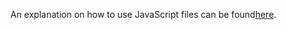 An explanation on how to use JavaScript files can be found[here](https://daniels-notes.de/posts/2024/start-teams-chat-with-assigned-users).
